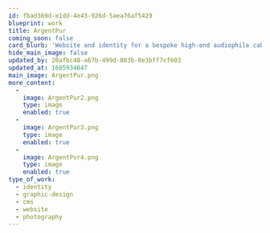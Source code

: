 ```yaml
---
id: fbad369d-e1dd-4e43-926d-5aea76af5429
blueprint: work
title: ArgentPur
coming_soon: false
card_blurb: 'Website and identity for a bespoke high-end audiophile cable manufacturer'
hide_main_image: false
updated_by: 20afbc48-a67b-499d-803b-8e3bff7cf603
updated_at: 1685934047
main_image: ArgentPur.png
more_content:
  -
    image: ArgentPur2.png
    type: image
    enabled: true
  -
    image: ArgentPur3.png
    type: image
    enabled: true
  -
    image: ArgentPur4.png
    type: image
    enabled: true
type_of_work:
  - identity
  - graphic-design
  - cms
  - website
  - photography
---
```

